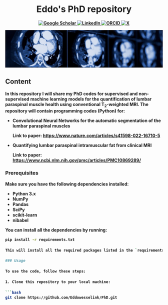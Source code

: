 <h1 align="center"> <strong> Eddo's PhD repository</h1>

<p align="center">
  <a href="https://scholar.google.com/citations?user=0aYqoMMAAAAJ&hl=en">
    <img alt="Google Scholar" src="https://img.shields.io/badge/Google_Scholar-4285F4?style=for-the-badge&logo=google-scholar&logoColor=white">
  </a>
  <a href="https://www.linkedin.com/in/eddo-wesselink-1a106089/?originalSubdomain=nl">
    <img alt="LinkedIn" src="https://img.shields.io/badge/LinkedIn-0077B5?style=for-the-badge&logo=linkedin&logoColor=white">
  </a>
  <a href="https://orcid.org/0000-0002-2024-6986">
    <img alt="ORCID" src="https://img.shields.io/badge/ORCID-A6CE39?style=for-the-badge&logo=orcid&logoColor=white">
  </a>
  <a href="https://twitter.com/EddoWesselink">
    <img alt="X" src="https://img.shields.io/badge/X-000000?style=for-the-badge&logo=x&logoColor=white">
  </a>
</p>

<p align="center">
    <img src="assets/image_github_readme.png" height="120" width="720"/>
</p>

## <strong> Content 

In this repository I will share my PhD codes for supervised and non-supervised machine learning models for the quantification of lumbar paraspinal muscle health using conventional T<sub>2</sub>-weighted MRI. The repository will contain programming codes (Python) for:

- Convolutional Neural Networks for the automatic segmentation of the lumbar paraspinal muscles
  
  Link to paper: https://www.nature.com/articles/s41598-022-16710-5

- Quantifying lumbar paraspinal intramuscular fat from clinical MRI 

  Link to paper: https://www.ncbi.nlm.nih.gov/pmc/articles/PMC10869289/


### Prerequisites

Make sure you have the following dependencies installed:

- Python 3.x
- NumPy
- Pandas
- SciPy
- scikit-learn
- nibabel

You can install all the dependencies by running:

```bash
pip install -r requirements.txt

This will install all the required packages listed in the `requirements.txt` file. Make sure you have `pip` installed and configured on your system.

### Usage

To use the code, follow these steps:

1. Clone this repository to your local machine:

```bash
git clone https://github.com/Eddowesselink/PhD.git



